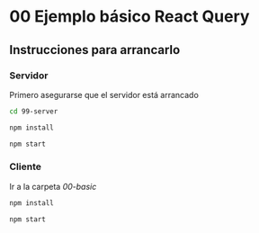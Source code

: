 # 00 Ejemplo básico React Query

## Instrucciones para arrancarlo

### Servidor

Primero asegurarse que el servidor está arrancado

```bash
cd 99-server
```

```bash
npm install
```

```bash
npm start
```

### Cliente

Ir a la carpeta _00-basic_

```bash
npm install
```

```bash
npm start
```

